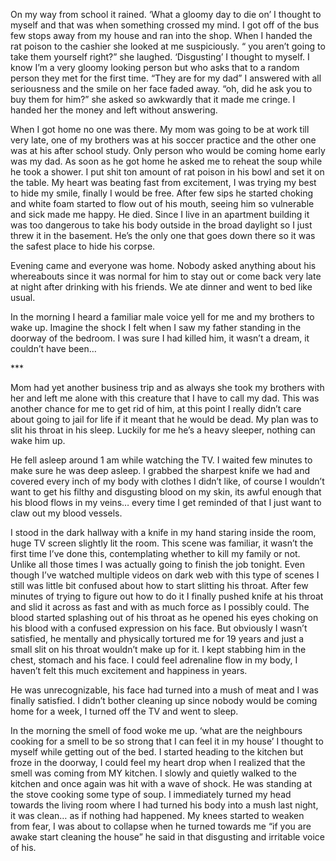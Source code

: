    On my way from school it rained. ‘What a gloomy day to die on’ I thought to myself and that was when something crossed my mind. I got off of the bus few stops away from my house and ran into the shop. When I handed the rat poison to the cashier she looked at me suspiciously. “ you aren’t going to take them yourself right?” she laughed. ‘Disgusting’ I thought to myself. I know I’m a very gloomy looking person but who asks that to a random person they met for the first time. “They are for my dad” I answered with all seriousness and the smile on her face faded away. “oh, did he ask  you to buy them for him?” she asked so awkwardly that it made me cringe. I handed her the money and left without answering. 

When I got home no one was there. My mom was going to be at work till very late, one of my brothers was at his soccer practice and the other one was at his after school study. Only person who would be coming home early was my dad. As soon as he got home he asked me to reheat the soup while he took a shower. I put shit ton amount of rat poison in his bowl and set it on the table. My heart was beating fast from excitement, I was trying my best to hide my smile, finally I would be free. After few sips he started choking and white foam started to flow out of his mouth, seeing him so vulnerable and sick made me happy. He died. Since I live in an apartment building it was too dangerous to take his body outside in the broad daylight so I just threw it in the basement. He’s the only one that goes down there so it was the safest place to hide his corpse. 

Evening came and everyone was home. Nobody asked anything about his whereabouts since it was normal for him to stay out or come back very late at night after drinking with his friends. We ate dinner and went to bed like usual. 

In the morning I heard a familiar male voice yell for me and my brothers to wake up. Imagine the shock I felt when I saw my father standing in the doorway of the bedroom. I was sure I had killed him, it wasn’t a dream, it couldn’t have been…

\*\*\*

Mom had yet another business trip and as always she took my brothers with her and left me alone with this creature that I have to call my dad. This was another chance for me to get rid of him, at this point I really didn’t care about going to jail for life if it meant that he would be dead. My plan was to slit his throat in his sleep. Luckily for me he’s a heavy sleeper, nothing can wake him up. 

He fell asleep around 1 am while watching the TV. I waited few minutes to make sure he was deep asleep. I grabbed the sharpest knife we had and covered every inch of my body with clothes I didn’t like, of course I wouldn’t want to get his filthy and disgusting blood on my skin, its awful enough that his blood flows in my veins… every time I get reminded of that I just want to claw out my blood vessels. 

I stood in the dark hallway with a knife in my hand staring inside the room, huge TV screen slightly lit the room. This scene was familiar, it wasn’t the first time I’ve done this, contemplating whether to kill my family or not. Unlike all those times I was actually going to finish the job tonight. Even though I’ve watched multiple videos on dark web with this type of scenes I still was little bit confused about how to start slitting his throat. After few minutes of trying to figure out how to do it I finally pushed knife at his throat and slid it across as fast and with as much force as I possibly could. The blood started splashing out of his throat as he opened his eyes choking on his blood with a confused expression on his face. But obviously I wasn’t satisfied, he mentally and physically tortured me for 19 years and just a small slit on his throat wouldn’t make up for it.  I kept stabbing him in the chest, stomach and his face. I could feel adrenaline flow in my body, I haven’t felt this much excitement and happiness in years. 

He was unrecognizable, his face had turned into a mush of meat and I was finally satisfied. I didn’t bother cleaning up since nobody would be coming home for a week, I turned off the TV and went to sleep. 

In the morning the smell of food woke me up. ‘what are the neighbours cooking for a smell to be so strong that I can feel it in my house’ I thought to myself while getting out of the bed. I started heading to the kitchen but froze in the doorway, I could feel my heart drop when I realized that the smell was coming from MY kitchen. I slowly and quietly walked to the kitchen and once again was hit with a wave of shock. He was standing at the stove cooking some type of soup. I immediately turned my head towards the living room where I had turned his body into a mush last night, it was clean… as if nothing had happened. My knees started to weaken from fear, I was about to collapse when he turned towards me “if you are awake start cleaning the house” he said in that disgusting and irritable voice of his.